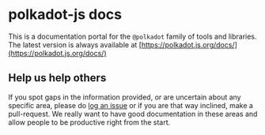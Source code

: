 # polkadot-js docs

This is a documentation portal for the `@polkadot` family of tools and libraries. The latest version is always available at [https://polkadot.js.org/docs/](https://polkadot.js.org/docs/)


## Help us help others

If you spot gaps in the information provided, or are uncertain about any specific area, please do [log an issue](https://github.com/polkadot-js/docs/issues) or if you are that way inclined, make a pull-request. We really want to have good documentation in these areas and allow people to be productive right from the start.

